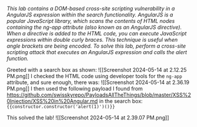 *This lab contains a DOM-based cross-site scripting vulnerability in a AngularJS expression within the search functionality.
AngularJS is a popular JavaScript library, which scans the contents of HTML nodes containing the ng-app attribute (also known as an AngularJS directive). When a directive is added to the HTML code, you can execute JavaScript expressions within double curly braces. This technique is useful when angle brackets are being encoded.
To solve this lab, perform a cross-site scripting attack that executes an AngularJS expression and calls the alert function.*

Greeted with a search box as shown:
![[Screenshot 2024-05-14 at 2.12.25 PM.png]]
I checked the HTML code using developer tools for the `ng-app` attribute, and sure enough, there was:
![[Screenshot 2024-05-14 at 2.36.19 PM.png]]
I then used the following payload I found from https://github.com/swisskyrepo/PayloadsAllTheThings/blob/master/XSS%20Injection/XSS%20in%20Angular.md in the search box:
`{{constructor.constructor('alert(1)')()}}`

This solved the lab!
![[Screenshot 2024-05-14 at 2.39.07 PM.png]]
